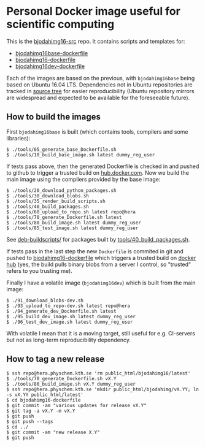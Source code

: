 # Personal Docker image useful for scientific computing

This is the [bjodahimg16-src](https://github.com/bjodah/bjodahimg16-src) repo.
It contains scripts and templates for:

  - [bjodahimg16base-dockerfile](https://github.com/bjodah/bjodahimg16base-dockerfile)
  - [bjodahimg16-dockerfile](https://github.com/bjodah/bjodahimg16-dockerfile)
  - [bjodahimg16dev-dockerfile](https://github.com/bjodah/bjodahimg16dev-dockerfile)

Each of the images are based on the previous, with `bjodahimg16base`
being based on Ubuntu 16.04 LTS. Dependencies not in Ubuntu
repositories are tracked in [source tree](./environment/resources) for
easier reproducibility (Ubuntu repository mirrors are widespread and
expected to be available for the foreseeable future).

## How to build the images

First `bjodahimg16base` is built (which contains tools, compilers and
some libraries):

```
$ ./tools/05_generate_base_Dockerfile.sh
$ ./tools/10_build_base_image.sh latest dummy_reg_user
```

If tests pass above, then the generated Dockerfile is checked in and
pushed to github to trigger a trusted build on
[hub.docker.com](https://hub.docker.com/r/bjodah/bjodahimg16base/). Now
we build the main image using the compilers provided by the base image:

```
$ ./tools/20_download_python_packages.sh
$ ./tools/30_download_blobs.sh
$ ./tools/35_render_build_scripts.sh
$ ./tools/40_build_packages.sh
$ ./tools/60_upload_to_repo.sh latest repo@hera
$ ./tools/70_generate_Dockerfile.sh latest
$ ./tools/80_build_image.sh latest dummy_reg_user
$ ./tools/85_test_image.sh latest dummy_reg_user
```

See [deb-buildscripts/](deb-buildscripts/) for packages built by
[tools/40_build_packages.sh](tools/40_build_packages.sh).

If tests pass in the last step the new ``Dockerfile`` is commited in
git and pushed to
[bjodahimg16-dockerfile](https://github.com/bjodah/bjodahimg16-dockerfile)
which triggers a trusted build on
[docker hub](https://hub.docker.com/r/bjodah/bjodahimg16) (yes, the 
build pulls binary blobs from a server I control, so "trusted" refers
to you trusting me).

Finally I have a volatile image (```bjodahimg16dev```) which is built
from the main image: 
```
$ ./91_download_blobs-dev.sh
$ ./93_upload_to_repo-dev.sh latest repo@hera
$ ./94_generate_dev_Dockerfile.sh latest
$ ./95_build_dev_image.sh latest dummy_reg_user
$ ./96_test_dev_image.sh latest dummy_reg_user
```

With volatile I mean that it is a moving target, still useful
for e.g. CI-servers but not as long-term reproducibility dependency.

## How to tag a new release
```
$ ssh repo@hera.physchem.kth.se 'rm public_html/bjodahimg16/latest'
$ ./tools/70_generate_Dockerfile.sh vX.Y
$ ./tools/80_build_image.sh vX.Y dummy_reg_user
$ ssh repo@hera.physchem.kth.se 'mkdir public_html/bjodahimg/vX.YY; ln -s vX.YY public_html/latest'
$ cd bjodahimg16-dockerfile
$ git commit -am "various updates for release vX.Y"
$ git tag -a vX.Y -m vX.Y
$ git push
$ git push --tags
$ cd ../
$ git commit -am "new release X.Y"
$ git push
```
